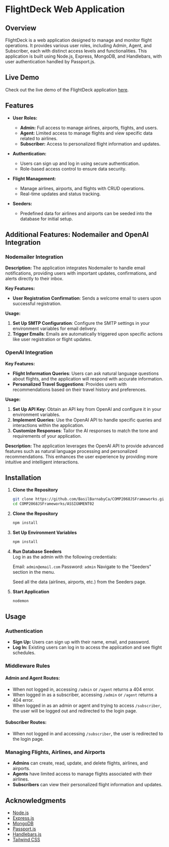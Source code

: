 # FlightDeck Web Application

## Overview

FlightDeck is a web application designed to manage and monitor flight operations. It provides various user roles, including Admin, Agent, and Subscriber, each with distinct access levels and functionalities. This application is built using Node.js, Express, MongoDB, and Handlebars, with user authentication handled by Passport.js.

## Live Demo

Check out the live demo of the FlightDeck application [here](https://flightdeck-web-app.azurewebsites.net).

## Features
- **User Roles:** 
  - **Admin:** Full access to manage airlines, airports, flights, and users.
  - **Agent:** Limited access to manage flights and view specific data related to airlines.
  - **Subscriber:** Access to personalized flight information and updates.

- **Authentication:** 
  - Users can sign up and log in using secure authentication.
  - Role-based access control to ensure data security.

- **Flight Management:**
  - Manage airlines, airports, and flights with CRUD operations.
  - Real-time updates and status tracking.

- **Seeders:**
  - Predefined data for airlines and airports can be seeded into the database for initial setup.

## Additional Features: Nodemailer and OpenAI Integration

### Nodemailer Integration

**Description:**
The application integrates Nodemailer to handle email notifications, providing users with important updates, confirmations, and alerts directly to their inbox.

**Key Features:**
- **User Registration Confirmation**: Sends a welcome email to users upon successful registration.

**Usage:**
1. **Set Up SMTP Configuration**: Configure the SMTP settings in your environment variables for email delivery.
2. **Trigger Emails**: Emails are automatically triggered upon specific actions like user registration or flight updates.

### OpenAI Integration

**Key Features:**
- **Flight Information Queries**: Users can ask natural language questions about flights, and the application will respond with accurate information.
- **Personalized Travel Suggestions**: Provides users with recommendations based on their travel history and preferences.

**Usage:**
1. **Set Up API Key**: Obtain an API key from OpenAI and configure it in your environment variables.
2. **Implement Queries**: Use the OpenAI API to handle specific queries and interactions within the application.
3. **Customize Responses**: Tailor the AI responses to match the tone and requirements of your application.

**Description:**
The application leverages the OpenAI API to provide advanced features such as natural language processing and personalized recommendations. This enhances the user experience by providing more intuitive and intelligent interactions.

## Installation
1. **Clone the Repository**		
   ```bash
   git clone https://github.com/BasilBarnabyCa/COMP2068JSFrameworks.git
   cd COMP2068JSFrameworks/ASSIGNMENT02

2. **Clone the Repository**		
   ```bash
   npm install		

3. **Set Up Environment Variables**		
   ```bash
   npm install		

4. **Run Database Seeders**		
	Log in as the admin with the following credentials:

	Email: `admin@email.com`
	Password: `admin`
	Navigate to the "Seeders" section in the menu.

	Seed all the data (airlines, airports, etc.) from the Seeders page.

5. **Start Application**		
   ```bash
   nodemon

## Usage

### Authentication

- **Sign Up:** Users can sign up with their name, email, and password.
- **Log In:** Existing users can log in to access the application and see flight schedules.

### Middleware Rules

#### Admin and Agent Routes:

- When not logged in, accessing `/admin` or `/agent` returns a 404 error.
- When logged in as a subscriber, accessing `/admin` or `/agent` returns a 404 error.
- When logged in as an admin or agent and trying to access `/subscriber`, the user will be logged out and redirected to the login page.

#### Subscriber Routes:

- When not logged in and accessing `/subscriber`, the user is redirected to the login page.

### Managing Flights, Airlines, and Airports

- **Admins** can create, read, update, and delete flights, airlines, and airports.
- **Agents** have limited access to manage flights associated with their airlines.
- **Subscribers** can view their personalized flight information and updates.

## Acknowledgments

- [Node.js](https://nodejs.org/)
- [Express.js](https://expressjs.com/)
- [MongoDB](https://www.mongodb.com/)
- [Passport.js](http://www.passportjs.org/)
- [Handlebars.js](https://handlebarsjs.com/)
- [Tailwind CSS](https://tailwindcss.com/)